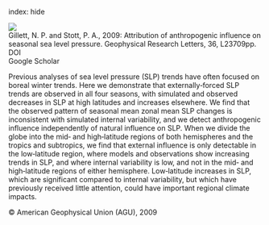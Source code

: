 index: hide

<div class="Citation">
    <div class="Citation-thumb CitationThumb-linked"  data-href="https://doi.org/10.1029/2009gl041269">
      <img src="https://static.claimspace.cloud/climate-study-static/refs/thumbs/10/Gillett_and_Stott_2009-thumb.png" />
    </div>

  <div class="Citation-body">
    <div class="Citation-text">Gillett, N. P. and Stott, P. A., 2009: Attribution of anthropogenic influence on seasonal sea level pressure. <span class="Article-journal">Geophysical Research Letters, </span><span class="Article-volume">36, </span>L23709pp.</div>
    <div class="Citation-links">
      <div class="CitationLink" data-href="https://doi.org/10.1029/2009gl041269">
        <div class="CitationLink-icon CitationLink-Doi"></div>
        <div class="CitationLink-text">DOI</div>
      </div>
      <div class="CitationLink" data-href="https://scholar.google.com/scholar?q=10.1029/2009gl041269">
        <div class="CitationLink-icon CitationLink-Scholar"></div>
        <div class="CitationLink-text">Google Scholar</div>
      </div>
    </div>
  </div>
</div>

Previous analyses of sea level pressure (SLP) trends have often focused on boreal winter trends. Here we demonstrate that externally‐forced SLP trends are observed in all four seasons, with simulated and observed decreases in SLP at high latitudes and increases elsewhere. We find that the observed pattern of seasonal mean zonal mean SLP changes is inconsistent with simulated internal variability, and we detect anthropogenic influence independently of natural influence on SLP. When we divide the globe into the mid‐ and high‐latitude regions of both hemispheres and the tropics and subtropics, we find that external influence is only detectable in the low‐latitude region, where models and observations show increasing trends in SLP, and where internal variability is low, and not in the mid‐ and high‐latitude regions of either hemisphere. Low‐latitude increases in SLP, which are significant compared to internal variability, but which have previously received little attention, could have important regional climate impacts.

<div class="Citation-copy">
&copy; American Geophysical Union (AGU), 2009
</div>